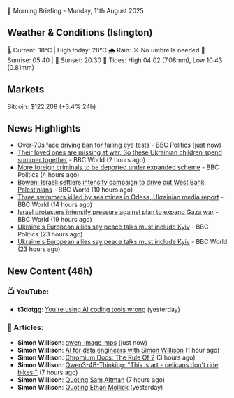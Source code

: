 🌅 Morning Briefing - Monday, 11th August 2025

## Weather & Conditions (Islington)

🌡️ Current: 18°C | High today: 28°C
🌧️ Rain: ☀️ No umbrella needed
🌅 Sunrise: 05:40 | 🌇 Sunset: 20:30
🌊 Tides: High 04:02 (7.08mm), Low 10:43 (0.81mm)

## Markets

Bitcoin: $122,208 (+3.4% 24h)

## News Highlights

- [Over-70s face driving ban for failing eye tests](https://www.bbc.com/news/articles/c5yllgezjk3o?at_medium=RSS&at_campaign=rss) - BBC Politics (just now)
- [Their loved ones are missing at war. So these Ukrainian children spend summer together](https://www.bbc.com/news/articles/cdx0ex5v437o?at_medium=RSS&at_campaign=rss) - BBC World (2 hours ago)
- [More foreign criminals to be deported under expanded scheme](https://www.bbc.com/news/articles/cyvnnj301l3o?at_medium=RSS&at_campaign=rss) - BBC Politics (4 hours ago)
- [Bowen: Israeli settlers intensify campaign to drive out West Bank Palestinians](https://www.bbc.com/news/articles/cj4wwxz12jko?at_medium=RSS&at_campaign=rss) - BBC World (10 hours ago)
- [Three swimmers killed by sea mines in Odesa, Ukrainian media report](https://www.bbc.com/news/articles/c1mpp9127dro?at_medium=RSS&at_campaign=rss) - BBC World (14 hours ago)
- [Israel protesters intensify pressure against plan to expand Gaza war](https://www.bbc.com/news/articles/c4ged13jjglo?at_medium=RSS&at_campaign=rss) - BBC World (19 hours ago)
- [Ukraine's European allies say peace talks must include Kyiv](https://www.bbc.com/news/articles/c0e9py7e28xo?at_medium=RSS&at_campaign=rss) - BBC Politics (23 hours ago)
- [Ukraine's European allies say peace talks must include Kyiv](https://www.bbc.com/news/articles/c0e9py7e28xo?at_medium=RSS&at_campaign=rss) - BBC World (23 hours ago)

## New Content (48h)
### 📺 YouTube:

- **t3dotgg**: [You're using AI coding tools wrong](https://www.youtube.com/watch?v=i44jQvcDARo) (yesterday)

### 📝 Articles:

- **Simon Willison**: [qwen-image-mps](https://simonwillison.net/2025/Aug/11/qwen-image-mps/#atom-everything) (just now)
- **Simon Willison**: [AI for data engineers with Simon Willison](https://simonwillison.net/2025/Aug/11/ai-for-data-engineers/#atom-everything) (1 hour ago)
- **Simon Willison**: [Chromium Docs: The Rule Of 2](https://simonwillison.net/2025/Aug/11/the-rule-of-2/#atom-everything) (3 hours ago)
- **Simon Willison**: [Qwen3-4B-Thinking: "This is art - pelicans don't ride bikes!"](https://simonwillison.net/2025/Aug/10/qwen3-4b/#atom-everything) (7 hours ago)
- **Simon Willison**: [Quoting Sam Altman](https://simonwillison.net/2025/Aug/10/sam-altman/#atom-everything) (7 hours ago)
- **Simon Willison**: [Quoting Ethan Mollick](https://simonwillison.net/2025/Aug/9/ethan-mollick/#atom-everything) (yesterday)
